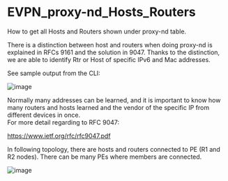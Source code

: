 # EVPN_proxy-nd_Hosts_Routers
How to get all Hosts and Routers shown under proxy-nd table. 

There is a distinction between host and routers when doing proxy-nd is explained in RFCs 9161 and the solution in 9047. Thanks to the distinction, we are able to identify Rtr or Host of specific IPv6 and Mac addresses. 

See sample output from the CLI: 

![image](https://user-images.githubusercontent.com/94804863/159651921-b90465cd-f543-44f7-a783-1a448753197a.png)

Normally many addresses can be learned, and it is important to know how many routers and hosts learned and the vendor of the specific IP from different devices in once.  
For more detail regarding to RFC 9047:

https://www.ietf.org/rfc/rfc9047.pdf

In following topology, there are hosts and routers connected to PE (R1 and R2 nodes). There can be many PEs where members are connected.

![image](https://user-images.githubusercontent.com/94804863/159652948-82d54125-cce7-4c63-a780-f2b08c658fb5.png) 
